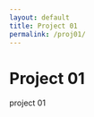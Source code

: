 ```yaml
---
layout: default
title: Project 01
permalink: /proj01/
---
```


<div class="row">
  <div class="col-auto">
    <h1> Project 01 </h1>
    <p> project 01</p>
  </div>
</div>
